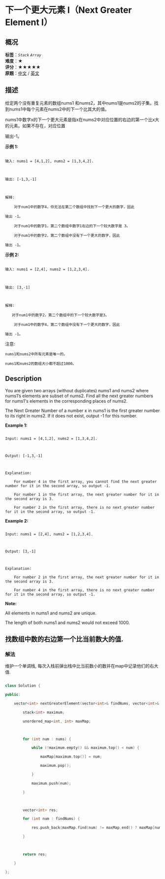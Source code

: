 # 下一个更大元素 I（Next Greater Element I）
## 概况
**标签**：*`Stack`*  *`Array`*<br>
**难度**：★<br>
**评分**：★★★★★<br>
**原题**：[中文](https://leetcode-cn.com/problems/next-greater-element-i) / [英文](https://leetcode.com/problems/next-greater-element-i)
## 描述

给定两个没有重复元素的数组nums1 和nums2，其中nums1是nums2的子集。找到nums1中每个元素在nums2中的下一个比其大的值。



nums1中数字x的下一个更大元素是指x在nums2中对应位置的右边的第一个比x大的元素。如果不存在，对应位置

输出-1。



**示例 1:**

```

输入: nums1 = [4,1,2], nums2 = [1,3,4,2].



输出: [-1,3,-1]



解释:

    对于num1中的数字4，你无法在第二个数组中找到下一个更大的数字，因此

输出 -1。

    对于num1中的数字1，第二个数组中数字1右边的下一个较大数字是 3。

    对于num1中的数字2，第二个数组中没有下一个更大的数字，因此

输出 -1。

```



**示例 2:**

```

输入: nums1 = [2,4], nums2 = [1,2,3,4].



输出: [3,-1]



解释:

   对于num1中的数字2，第二个数组中的下一个较大数字是3。

    对于num1中的数字4，第二个数组中没有下一个更大的数字，因此

输出 -1。

```





注意:





	nums1和nums2中所有元素是唯一的。

	nums1和nums2的数组大小都不超过1000。



## Description

You are given two arrays (without duplicates) nums1 and nums2 where nums1’s elements are subset of nums2. Find all the next greater numbers for nums1's elements in the corresponding places of nums2. 







The Next Greater Number of a number x in nums1 is the first greater number to its right in nums2. If it does not exist, output -1 for this number.





**Example 1:**

```

Input: nums1 = [4,1,2], nums2 = [1,3,4,2].



Output: [-1,3,-1]



Explanation:

    For number 4 in the first array, you cannot find the next greater number for it in the second array, so output -1.

    For number 1 in the first array, the next greater number for it in the second array is 3.

    For number 2 in the first array, there is no next greater number for it in the second array, so output -1.

```







**Example 2:**

```

Input: nums1 = [2,4], nums2 = [1,2,3,4].



Output: [3,-1]



Explanation:

    For number 2 in the first array, the next greater number for it in the second array is 3.

    For number 4 in the first array, there is no next greater number for it in the second array, so output -1.

```

**Note:**





All elements in nums1 and nums2 are unique.

The length of both nums1 and nums2 would not exceed 1000.







## 找数组中数的右边第一个比当前数大的值.

### 解法



维护一个单调栈, 每次入栈前弹出栈中比当前数小的数并在map中记录他们的右大值.



```c++

class Solution {

public:

    vector<int> nextGreaterElement(vector<int>& findNums, vector<int>& nums) {

        stack<int> maximum;

        unordered_map<int, int> maxMap;

        

        for (int num : nums) {

            while (!maximum.empty() && maximum.top() < num) {

                maxMap[maximum.top()] = num;

                maximum.pop();

            }

            maximum.push(num);

        }

            

        vector<int> res;

        for (int num : findNums) {

            res.push_back(maxMap.find(num) != maxMap.end() ? maxMap[num] : -1);

        }

        

        return res;

    }

};

```
